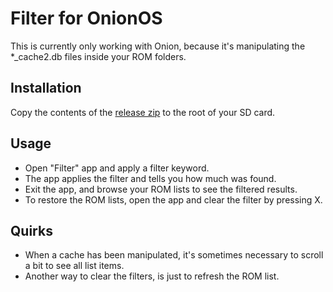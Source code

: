 # Filter for OnionOS

This is currently only working with Onion, because it's manipulating the *_cache2.db files inside your ROM folders.

## Installation
Copy the contents of the [release zip](https://github.com/Aemiii91/miyoomini-FilterROMs/releases) to the root of your SD card.

## Usage
- Open "Filter" app and apply a filter keyword.
- The app applies the filter and tells you how much was found.
- Exit the app, and browse your ROM lists to see the filtered results.
- To restore the ROM lists, open the app and clear the filter by pressing X.

## Quirks
- When a cache has been manipulated, it's sometimes necessary to scroll a bit to see all list items.
- Another way to clear the filters, is just to refresh the ROM list.
